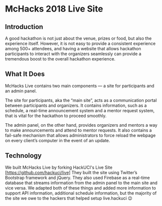 # McHacks 2018 Live Site

## Introduction
A good hackathon is not just about the venue, prizes or food, but also the experience itself. However, it is not easy to provide a consistent experience among 500+ attendees, and having a website that allows hackathon participants to interact with the organizers seamlessly can provide a tremendous boost to the overall hackathon experience.

## What It Does
McHacks Live contains two main components — a site for participants and an admin panel.

The site for participants, aka the “main site”, acts as a communication portal between participants and organizers. It contains information, such as a schedule, a real-time announcement system and a mentor request system, that is vital for the hackathon to proceed smoothly.

The admin panel, on the other hand, provides organizers and mentors a way to make announcements and attend to mentor requests. It also contains a fail-safe mechanism that allows administrators to force reload the webpage on every client’s computer in the event of an update.

## Technology
We built McHacks Live by forking HackUCI's Live Site [https://github.com/hackuci/live] They built the site using Twitter’s Bootstrap framework and jQuery. They also used Firebase as a real-time database that streams information from the admin panel to the main site and vice versa. We adapted both of these things and added more information to support API information, additional schedule information, but the majority of the site we owe to the hackers that helped setup live.hackuci 😉